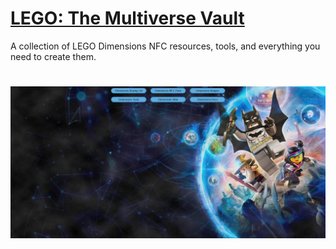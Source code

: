# [LEGO: The Multiverse Vault](https://skylandersnfc.github.io/LEGO-Dimensions-NFC/)

A collection of LEGO Dimensions NFC resources, tools, and everything you need to create them. 

# [<img src="/assets/preview.jpg">](https://skylandersnfc.github.io/LEGO-Dimensions-NFC/)
